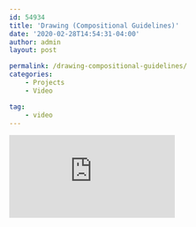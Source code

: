 ```yaml
---
id: 54934
title: 'Drawing (Compositional Guidelines)'
date: '2020-02-28T14:54:31-04:00'
author: admin
layout: post

permalink: /drawing-compositional-guidelines/
categories:
    - Projects
    - Video

tag:
    - video
---
```


<iframe class="vide" allow="accelerometer; autoplay; clipboard-write; encrypted-media; gyroscope; picture-in-picture; web-share" allowfullscreen="" frameborder="0"  loading="lazy" referrerpolicy="strict-origin-when-cross-origin" src="https://www.youtube.com/embed/GX9tJShYmeU?feature=oembed" title="Learn To Draw #07 - Compositional Guidelines" ></iframe>